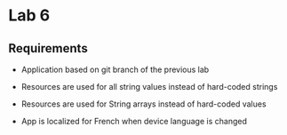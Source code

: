 # Lab 6

## Requirements

* Application based on git branch of the previous lab

* Resources are used for all string values instead of hard-coded strings

* Resources are used for String arrays instead of hard-coded values

* App is localized for French when device language is changed